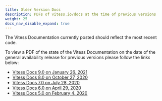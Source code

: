 ```yaml
---
title: Older Version Docs
description: PDFs of vitess.io/docs at the time of previous versions
weight: 25
docs_nav_disable_expand: true
---
```


The Vitess Documentation currently posted should reflect the most recent code.

To view a PDF of the state of the Vitess Documentation on the date of the general availability release for previous versions please follow the links below:

- [Vitess Docs 9.0 on January 26, 2021](https://drive.google.com/file/d/18xPfVl-OpKX6QtjEUwFY_dU93Y-ZDPav/view?usp=sharing)
- [Vitess Docs 8.0 on October 27, 2020](https://drive.google.com/file/d/1SMnw19uYYFl9vqYsbc67jIC-8VObfiwh/view?usp=sharing)
- [Vitess Docs 7.0 on July 28, 2020](https://drive.google.com/file/d/1Uu5JU-tOzElRbLSnOS2ZaTE8BOI6DAWG/view?usp=sharing)
- [Vitess Docs 6.0 on April 29, 2020](https://drive.google.com/file/d/1b3EwRxYc3uBfnCKDvMhLXWEZenvDYX2u/view?usp=sharing)
- [Vitess Docs 5.0 on February 4, 2020](https://drive.google.com/file/d/1RaWnhR7C2RyaaXY6_82V8Kb03JjC5FCD/view?usp=sharing)
